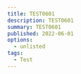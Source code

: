 ```yaml
---
title: TEST0601
description: TEST0601
summary: TEST0601
published: 2022-06-01
options:
  - unlisted
tags:
  - Test
---
```

